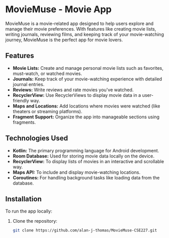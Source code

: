 # MovieMuse - Movie App

MovieMuse is a movie-related app designed to help users explore and manage their movie preferences. With features like creating movie lists, writing journals, reviewing films, and keeping track of your movie-watching journey, MovieMuse is the perfect app for movie lovers.

## Features

- **Movie Lists:** Create and manage personal movie lists such as favorites, must-watch, or watched movies.
- **Journals:** Keep track of your movie-watching experience with detailed journal entries.
- **Reviews:** Write reviews and rate movies you've watched.
- **RecyclerView:** Use RecyclerViews to display movie data in a user-friendly way.
- **Maps and Locations:** Add locations where movies were watched (like theaters or streaming platforms).
- **Fragment Support:** Organize the app into manageable sections using fragments.

## Technologies Used

- **Kotlin:** The primary programming language for Android development.
- **Room Database:** Used for storing movie data locally on the device.
- **RecyclerView:** To display lists of movies in an interactive and scrollable way.
- **Maps API:** To include and display movie-watching locations.
- **Coroutines:** For handling background tasks like loading data from the database.

## Installation

To run the app locally:

1. Clone the repository:

   ```bash
   git clone https://github.com/alan-j-thomas/MovieMuse-CSE227.git
